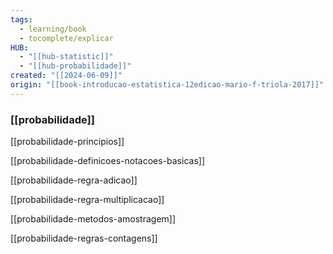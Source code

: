 ```yaml
---
tags:
  - learning/book
  - tocomplete/explicar
HUB:
  - "[[hub-statistic]]"
  - "[[hub-probabilidade]]"
created: "[[2024-06-09]]"
origin: "[[book-introducao-estatistica-12edicao-mario-f-triola-2017]]"
---
```

### [[probabilidade]]

[[probabilidade-principios]]

[[probabilidade-definicoes-notacoes-basicas]]

[[probabilidade-regra-adicao]]

[[probabilidade-regra-multiplicacao]]


[[probabilidade-metodos-amostragem]]

[[probabilidade-regras-contagens]]

